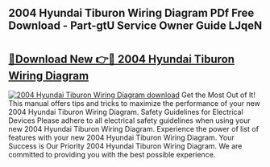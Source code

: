 ## 2004 Hyundai Tiburon Wiring Diagram PDf Free Download - Part-gtU Service Owner Guide LJqeN

# <h2><a href="http://dfjm9b.blite.top/?on=2004+Hyundai+Tiburon+Wiring+Diagram">🔗Download New 👉🔴 2004 Hyundai Tiburon Wiring Diagram</a></h2>

[![2004 Hyundai Tiburon Wiring Diagram download](https://i.imgur.com/lujVjoI.png)](http://dfjm9b.blite.top/?on=2004+Hyundai+Tiburon+Wiring+Diagram)
Get the Most Out of It! This manual offers tips and tricks to maximize the performance of your new 2004 Hyundai Tiburon Wiring Diagram. Safety Guidelines for Electrical Devices Please adhere to all electrical safety guidelines when using your new 2004 Hyundai Tiburon Wiring Diagram. Experience the power of list of features with your new 2004 Hyundai Tiburon Wiring Diagram. Your Success is Our Priority 2004 Hyundai Tiburon Wiring Diagram. We are committed to providing you with the best possible experience.
